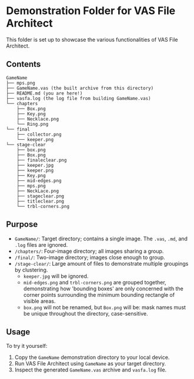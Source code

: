 # Demonstration Folder for VAS File Architect

This folder is set up to showcase the various functionalities of VAS File Architect.

## Contents

```
GameName
├── mps.png
├── GameName.vas (the built archive from this directory)
├── README.md (you are here!)
├── vasfa.log (the log file from building GameName.vas)
└── chapters
    ├── Box.png
    ├── Key.png
    ├── Necklace.png
    └── Ring.png
└── final
    ├── collector.png
    └── keeper.png
└── stage-clear
    ├── box.png
    ├── Box.png
    ├── finaleclear.png
    ├── keeper.jpg
    ├── keeper.png
    ├── Key.png
    ├── mid-edges.png
    ├── mps.png
    ├── NeckLace.png
    ├── stageclear.png
    ├── titleclear.png
    └── trbl-corners.png
```

## Purpose

- `GameName/`: Target directory; contains a single image.
The `.vas`, `.md`, and `.log` files are ignored.
- `/chapters/`: Four-image directory; all images sharing a group.
- `/final/`: Two-image directory; images close enough to group.
- `/stage-clear/`: Large amount of files to demonstrate multiple groupings by clustering.
    - `keeper.jpg` will be ignored.
    - `mid-edges.png` and `trbl-corners.png` are grouped together, demonstrating how 'bounding boxes' are only concerned with the corner points surrounding the minimum bounding rectangle of visible areas.
    - `box.png` will not be renamed, but `Box.png` will be: mask names must be unique throughout the directory, case-sensitive.

## Usage

To try it yourself:

1. Copy the `GameName` demonstration directory to your local device.
2. Run VAS File Architect using `GameName` as your target directory.
3. Inspect the generated `GameName.vas` archive and `vasfa.log` file.

